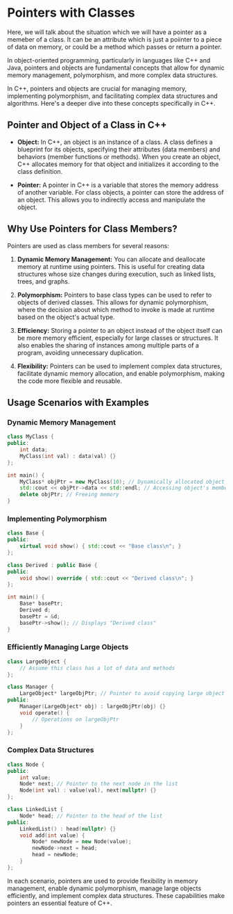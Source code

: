 # Pointers with Classes

Here, we will talk about the situation which we will have a pointer as a memeber
of a class. It can be an attribute which is just a poiinter to a piece of data
on memory, or could be a method which passes or return a pointer.

In object-oriented programming, particularly in languages like C++ and Java,
pointers and objects are fundamental concepts that allow for dynamic memory
management, polymorphism, and more complex data structures.

In C++, pointers and objects are crucial for managing memory, implementing
polymorphism, and facilitating complex data structures and algorithms. Here's a
deeper dive into these concepts specifically in C++.

## Pointer and Object of a Class in C++

- **Object:** In C++, an object is an instance of a class. A class defines a
  blueprint for its objects, specifying their attributes (data members) and
  behaviors (member functions or methods). When you create an object, C++
  allocates memory for that object and initializes it according to the class
  definition.

- **Pointer:** A pointer in C++ is a variable that stores the memory address of
  another variable. For class objects, a pointer can store the address of an
  object. This allows you to indirectly access and manipulate the object.

## Why Use Pointers for Class Members?

Pointers are used as class members for several reasons:

1. **Dynamic Memory Management:** You can allocate and deallocate memory at
   runtime using pointers. This is useful for creating data structures whose
   size changes during execution, such as linked lists, trees, and graphs.

2. **Polymorphism:** Pointers to base class types can be used to refer to
   objects of derived classes. This allows for dynamic polymorphism, where the
   decision about which method to invoke is made at runtime based on the
   object's actual type.

3. **Efficiency:** Storing a pointer to an object instead of the object itself
   can be more memory efficient, especially for large classes or structures. It
   also enables the sharing of instances among multiple parts of a program,
   avoiding unnecessary duplication.

4. **Flexibility:** Pointers can be used to implement complex data structures,
   facilitate dynamic memory allocation, and enable polymorphism, making the
   code more flexible and reusable.

## Usage Scenarios with Examples

### Dynamic Memory Management

```cpp
class MyClass {
public:
    int data;
    MyClass(int val) : data(val) {}
};

int main() {
    MyClass* objPtr = new MyClass(10); // Dynamically allocated object
    std::cout << objPtr->data << std::endl; // Accessing object's member
    delete objPtr; // Freeing memory
}
```

### Implementing Polymorphism

```cpp
class Base {
public:
    virtual void show() { std::cout << "Base class\n"; }
};

class Derived : public Base {
public:
    void show() override { std::cout << "Derived class\n"; }
};

int main() {
    Base* basePtr;
    Derived d;
    basePtr = &d;
    basePtr->show(); // Displays "Derived class"
}
```

### Efficiently Managing Large Objects

```cpp
class LargeObject {
    // Assume this class has a lot of data and methods
};

class Manager {
    LargeObject* largeObjPtr; // Pointer to avoid copying large object
public:
    Manager(LargeObject* obj) : largeObjPtr(obj) {}
    void operate() {
        // Operations on largeObjPtr
    }
};
```

### Complex Data Structures

```cpp
class Node {
public:
    int value;
    Node* next; // Pointer to the next node in the list
    Node(int val) : value(val), next(nullptr) {}
};

class LinkedList {
    Node* head; // Pointer to the head of the list
public:
    LinkedList() : head(nullptr) {}
    void add(int value) {
        Node* newNode = new Node(value);
        newNode->next = head;
        head = newNode;
    }
};
```

In each scenario, pointers are used to provide flexibility in memory management,
enable dynamic polymorphism, manage large objects efficiently, and implement
complex data structures. These capabilities make pointers an essential feature
of C++.
